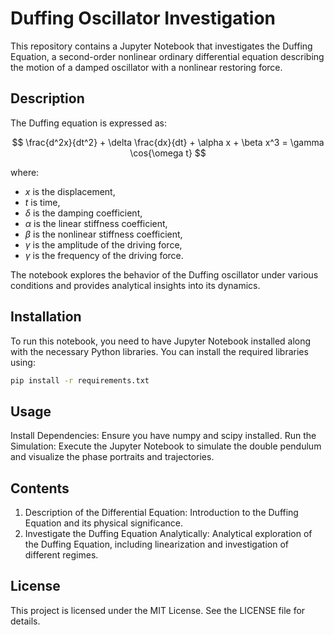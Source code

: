 # Duffing Oscillator Investigation

This repository contains a Jupyter Notebook that investigates the Duffing Equation, a second-order nonlinear ordinary differential equation describing the motion of a damped oscillator with a nonlinear restoring force.

## Description

The Duffing equation is expressed as:

$$
\frac{d^2x}{dt^2} + \delta \frac{dx}{dt} + \alpha x + \beta x^3 = \gamma \cos{\omega t}
$$

where:
- $x$ is the displacement,
- $t$ is time,
- $\delta$ is the damping coefficient,
- $\alpha$ is the linear stiffness coefficient,
- $\beta$ is the nonlinear stiffness coefficient,
- $\gamma$ is the amplitude of the driving force,
- $\gamma$ is the frequency of the driving force.

The notebook explores the behavior of the Duffing oscillator under various conditions and provides analytical insights into its dynamics.

## Installation

To run this notebook, you need to have Jupyter Notebook installed along with the necessary Python libraries. You can install the required libraries using:

```bash
pip install -r requirements.txt
```

## Usage
Install Dependencies: Ensure you have numpy and scipy installed.
Run the Simulation: Execute the Jupyter Notebook to simulate the double pendulum and visualize the phase portraits and trajectories.

## Contents
1. Description of the Differential Equation: Introduction to the Duffing Equation and its physical significance.
2. Investigate the Duffing Equation Analytically: Analytical exploration of the Duffing Equation, including linearization and investigation of different regimes.
   
## License
This project is licensed under the MIT License. See the LICENSE file for details.


